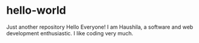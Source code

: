 # hello-world
Just another repository
Hello Everyone!
I am Haushila, a software and web development enthusiastic.
I like coding very much.
